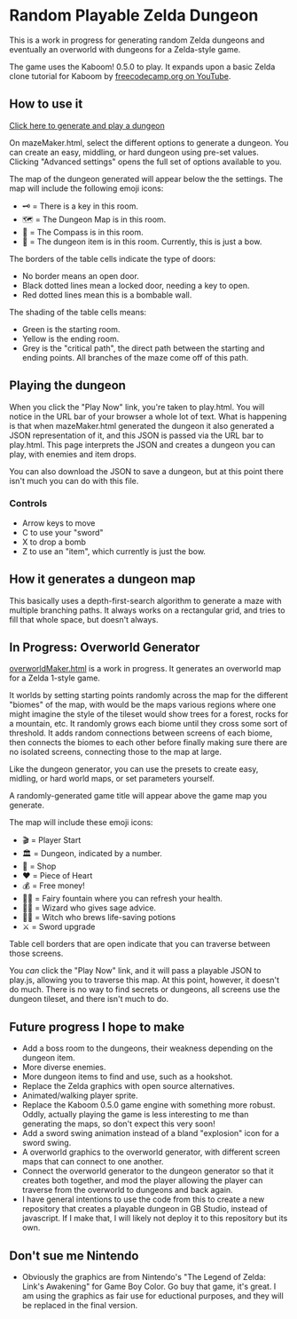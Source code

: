 # Random Playable Zelda Dungeon

This is a work in progress for generating random Zelda dungeons and eventually an overworld with dungeons for a Zelda-style game. 

The game uses the Kaboom! 0.5.0 to play. It expands upon a basic Zelda clone tutorial for Kaboom by [freecodecamp.org on YouTube](https://www.youtube.com/watch?v=4OaHB0JbJDI).

## How to use it

[Click here to generate and play a dungeon](https://jonsayer.github.io/Random-Dungeon-Generator/mazeMaker.html)

On mazeMaker.html, select the different options to generate a dungeon. You can create an easy, middling, or hard dungeon using pre-set values. Clicking "Advanced settings" opens the full set of options available to you. 

The map of the dungeon generated will appear below the the settings. The map will include the following emoji icons:

- 🗝️ = There is a key in this room. 
- 🗺️ = The Dungeon Map is in this room. 
- 🧭 = The Compass is in this room. 
- 🏹 = The dungeon item is in this room. Currently, this is just a bow. 

The borders of the table cells indicate the type of doors:

- No border means an open door. 
- Black dotted lines mean a locked door, needing a key to open. 
- Red dotted lines mean this is a bombable wall. 

The shading of the table cells means:

- Green is the starting room. 
- Yellow is the ending room.
- Grey is the "critical path", the direct path between the starting and ending points. All branches of the maze come off of this path. 

## Playing the dungeon 

When you click the "Play Now" link, you're taken to play.html. You will notice in the URL bar of your browser a whole lot of text. What is happening is that when mazeMaker.html generated the dungeon it also generated a JSON representation of it, and this JSON is passed via the URL bar to play.html. This page interprets the JSON and creates a dungeon you can play, with enemies and item drops. 

You can also download the JSON to save a dungeon, but at this point there isn't much you can do with this file. 

### Controls

- Arrow keys to move
- C to use your "sword"
- X to drop a bomb
- Z to use an "item", which currently is just the bow. 

## How it generates a dungeon map

This basically uses a depth-first-search algorithm to generate a maze with multiple branching paths. It always works on a rectangular grid, and tries to fill that whole space, but doesn't always. 

## In Progress: Overworld Generator

[overworldMaker.html](https://jonsayer.github.io/Random-Dungeon-Generator/mazeMaker.html) is a work in progress. It generates an overworld map for a Zelda 1-style game. 

It worlds by setting starting points randomly across the map for the different "biomes" of the map, with would be the maps various regions where one might imagine the style of the tileset would show trees for a forest, rocks for a mountain, etc. It randomly grows each biome until they cross some sort of threshold. It adds random connections between screens of each biome, then connects the biomes to each other before finally making sure there are no isolated screens, connecting those to the map at large. 

Like the dungeon generator, you can use the presets to create easy, midling, or hard world maps, or set parameters yourself. 

A randomly-generated game title will appear above the game map you generate.  

The map will include these emoji icons:

- 🎬 = Player Start
- 🏛️ = Dungeon, indicated by a number.
- 🛒 = Shop
- ❤️ = Piece of Heart
- 💰 = Free money!
- 🧚‍♀️ = Fairy fountain where you can refresh your health. 
- 🧙‍♂️ = Wizard who gives sage advice.
- 🧙‍♀️ = Witch who brews life-saving potions
- ⚔️ = Sword upgrade

Table cell borders that are open indicate that you can traverse between those screens. 

You *can* click the "Play Now" link, and it will pass a playable JSON to play.js, allowing you to traverse this map. At this point, however, it doesn't do much. There is no way to find secrets or dungeons, all screens use the dungeon tileset, and there isn't much to do.

## Future progress I hope to make

- Add a boss room to the dungeons, their weakness depending on the dungeon item. 
- More diverse enemies. 
- More dungeon items to find and use, such as a hookshot. 
- Replace the Zelda graphics with open source alternatives. 
- Animated/walking player sprite.
- Replace the Kaboom 0.5.0 game engine with something more robust. Oddly, actually playing the game is less interesting to me than generating the maps, so don't expect this very soon!
- Add a sword swing animation instead of a bland "explosion" icon for a sword swing. 
- A overworld graphics to the overworld generator, with different screen maps that can connect to one another. 
- Connect the overworld generator to the dungeon generator so that it creates both together, and mod the player allowing the player can traverse from the overworld to dungeons and back again. 
- I have general intentions to use the code from this to create a new repository that creates a playable dungeon in GB Studio, instead of javascript. If I make that, I will likely not deploy it to this repository but its own. 

## Don't sue me Nintendo

- Obviously the graphics are from Nintendo's "The Legend of Zelda: Link's Awakening" for Game Boy Color. Go buy that game, it's great. I am using the graphics as fair use for eductional purposes, and they will be replaced in the final version. 
